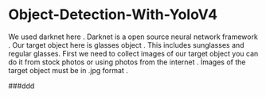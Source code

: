 # Object-Detection-With-YoloV4
We used darknet here . Darknet is a open source neural network framework .
Our target object here is glasses object . This includes sunglasses and regular glasses.
First we need to collect images of our target object you can do it from stock photos or using photos from the internet .
İmages of the target object must be in .jpg format .

###ddd


